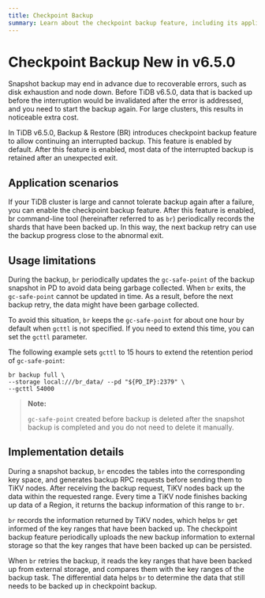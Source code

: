 ```yaml
---
title: Checkpoint Backup
summary: Learn about the checkpoint backup feature, including its application scenarios, usage, and implementation details.
---
```


# Checkpoint Backup <span class="version-mark">New in v6.5.0</span>

Snapshot backup may end in advance due to recoverable errors, such as disk exhaustion and node down. Before TiDB v6.5.0, data that is backed up before the interruption would be invalidated after the error is addressed, and you need to start the backup again. For large clusters, this results in noticeable extra cost.

In TiDB v6.5.0, Backup & Restore (BR) introduces checkpoint backup feature to allow continuing an interrupted backup. This feature is enabled by default. After this feature is enabled, most data of the interrupted backup is retained after an unexpected exit.

## Application scenarios

If your TiDB cluster is large and cannot tolerate backup again after a failure, you can enable the checkpoint backup feature. After this feature is enabled, br command-line tool (hereinafter referred to as `br`) periodically records the shards that have been backed up. In this way, the next backup retry can use the backup progress close to the abnormal exit.

## Usage limitations

During the backup, `br` periodically updates the `gc-safe-point` of the backup snapshot in PD to avoid data being garbage collected. When `br` exits, the `gc-safe-point` cannot be updated in time. As a result, before the next backup retry, the data might have been garbage collected.

To avoid this situation, `br` keeps the `gc-safe-point` for about one hour by default when `gcttl` is not specified. If you need to extend this time, you can set the `gcttl` parameter.

The following example sets `gcttl` to 15 hours to extend the retention period of `gc-safe-point`:

```shell
br backup full \
--storage local:///br_data/ --pd "${PD_IP}:2379" \
--gcttl 54000
```

> **Note:**
>
> `gc-safe-point` created before backup is deleted after the snapshot backup is completed and you do not need to delete it manually.

## Implementation details

During a snapshot backup, `br` encodes the tables into the corresponding key space, and generates backup RPC requests before sending them to TiKV nodes. After receiving the backup request, TiKV nodes back up the data within the requested range. Every time a TiKV node finishes backing up data of a Region, it returns the backup information of this range to `br`.

`br` records the information returned by TiKV nodes, which helps `br` get informed of the key ranges that have been backed up. The checkpoint backup feature periodically uploads the new backup information to external storage so that the key ranges that have been backed up can be persisted.

When `br` retries the backup, it reads the key ranges that have been backed up from external storage, and compares them with the key ranges of the backup task. The differential data helps `br` to determine the data that still needs to be backed up in checkpoint backup.
